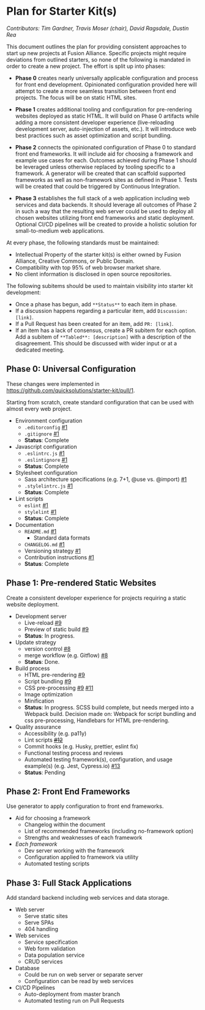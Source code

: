 # Plan for Starter Kit(s)

_Contributors: Tim Gardner, Travis Moser (chair), David Ragsdale, Dustin Rea_

This document outlines the plan for providing consistent approaches to start up new projects at Fusion Alliance. Specific projects might require deviations from outlined starters, so none of the following is mandated in order to create a new project. The effort is split up into phases:

* **Phase 0** creates nearly universally applicable configuration and process for front end development. Opinionated configuration provided here will attempt to create a more seamless transition between front end projects. The focus will be on static HTML sites.

* **Phase 1** creates additional tooling and configuration for pre-rendering websites deployed as static HTML. It will build on Phase 0 artifacts while adding a more consistent developer experience (live-reloading development server, auto-injection of assets, etc.). It will introduce web best practices such as asset optimization and script bundling.

* **Phase 2** connects the opinionated configuration of Phase 0 to standard front end frameworks. It will include aid for choosing a framework and example use cases for each. Outcomes achieved during Phase 1 should be leveraged unless otherwise replaced by tooling specific to a framework. A generator will be created that can scaffold supported frameworks as well as non-framework sites as defined in Phase 1. Tests will be created that could be triggered by Continuous Integration.

* **Phase 3** establishes the full stack of a web application including web services and data backends. It should leverage all outcomes of Phase 2 in such a way that the resulting web server could be used to deploy all chosen websites utilizing front end frameworks and static deployment. Optional CI/CD pipelines will be created to provide a holistic solution for small-to-medium web applications.

At every phase, the following standards must be maintained:

* Intellectual Property of the starter kit(s) is either owned by Fusion Alliance, Creative Commons, or Public Domain.
* Compatibility with top 95% of web browser market share.
* No client information is disclosed in open source repositories.

The following subitems should be used to maintain visibility into starter kit development:

* Once a phase has begun, add `**Status**` to each item in phase.
* If a discussion happens regarding a particular item, add `Discussion: [link]`.
* If a Pull Request has been created for an item, add `PR: [link]`.
* If an item has a lack of consensus, create a PR subitem for each option. Add a subitem of `**Tabled**: [description]` with a description of the disagreement. This should be discussed with wider input or at a dedicated meeting.

## Phase 0: Universal Configuration

These changes were implemented in https://github.com/quicksolutions/starter-kit/pull/1.

Starting from scratch, create standard configuration that can be used with almost every web project.

* Environment configuration
  - `.editorconfig` [#1](https://github.com/quicksolutions/starter-kit/pull/1)
  - `.gitignore` [#1](https://github.com/quicksolutions/starter-kit/pull/1)
  - **Status**: Complete
* Javascript configuration
  - `.eslintrc.js` [#1](https://github.com/quicksolutions/starter-kit/pull/1)
  - `.eslintignore` [#1](https://github.com/quicksolutions/starter-kit/pull/1)
  - **Status**: Complete
* Stylesheet configuration
  - Sass architecture specifications (e.g. 7+1, @use vs. @import) [#1](https://github.com/quicksolutions/starter-kit/pull/1)
  - `.stylelintrc.js` [#1](https://github.com/quicksolutions/starter-kit/pull/1)
  - **Status**: Complete
* Lint scripts
  - `eslint` [#1](https://github.com/quicksolutions/starter-kit/pull/1)
  - `stylelint` [#1](https://github.com/quicksolutions/starter-kit/pull/1)
  - **Status**: Complete
* Documentation
  - `README.md` [#1](https://github.com/quicksolutions/starter-kit/pull/1)
    - Standard data formats
  - `CHANGELOG.md` [#1](https://github.com/quicksolutions/starter-kit/pull/1)
  - Versioning strategy [#1](https://github.com/quicksolutions/starter-kit/pull/1)
  - Contribution instructions [#1](https://github.com/quicksolutions/starter-kit/pull/1)
  - **Status**: Complete

## Phase 1: Pre-rendered Static Websites

Create a consistent developer experience for projects requiring a static website deployment.

* Development server
  - Live-reload [#9](https://github.com/quicksolutions/starter-kit/pull/9)
  - Preview of static build [#9](https://github.com/quicksolutions/starter-kit/pull/9)
  - **Status**: In progress.
* Update strategy
  - version control [#8](https://github.com/quicksolutions/starter-kit/pull/8)
  - merge workflow (e.g. Gitflow) [#8](https://github.com/quicksolutions/starter-kit/pull/8)
  - **Status**: Done.
* Build process
  - HTML pre-rendering [#9](https://github.com/quicksolutions/starter-kit/pull/9)
  - Script bundling [#9](https://github.com/quicksolutions/starter-kit/pull/9)
  - CSS pre-processing [#9](https://github.com/quicksolutions/starter-kit/pull/9) [#11](https://github.com/quicksolutions/starter-kit/pull/11)
  - Image optimization
  - Minification
  - **Status**: In progress. SCSS build complete, but needs merged into a Webpack build. Decision made on: Webpack for script bundling and css pre-processing, Handlebars for HTML pre-rendering.
* Quality assurance
  - Accessibility (e.g. pa11y)
  - Lint scripts ~~[#12](https://github.com/quicksolutions/starter-kit/pull/12)~~
  - Commit hooks (e.g. Husky, prettier, eslint fix)
  - Functional testing process and reviews
  - Automated testing framework(s), configuration, and usage example(s) (e.g. Jest, Cypress.io) [#13](https://github.com/quicksolutions/starter-kit/pull/13)
  - **Status**: Pending

## Phase 2: Front End Frameworks

Use generator to apply configuration to front end frameworks.

* Aid for choosing a framework
  - Changelog within the document
  - List of recommended frameworks (including no-framework option)
  - Strengths and weaknesses of each framework
* _Each framework_
  - Dev server working with the framework
  - Configuration applied to framework via utility
  - Automated testing scripts

## Phase 3: Full Stack Applications

Add standard backend including web services and data storage.

* Web server
  - Serve static sites
  - Serve SPAs
  - 404 handling
* Web services
  - Service specification
  - Web form validation
  - Data population service
  - CRUD services
* Database
  - Could be run on web server or separate server
  - Configuration can be read by web services
* CI/CD Pipelines
  - Auto-deployment from master branch
  - Automated testing run on Pull Requests

